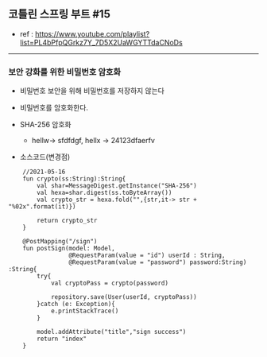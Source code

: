## 코틀린 스프링 부트 #15
- ref : https://www.youtube.com/playlist?list=PL4bPfpQGrkz7Y_7D5X2UaWGYTTdaCNoDs
---

### 보안 강화를 위한 비밀번호 암호화
- 비밀번호 보안을 위해 비밀번호를 저장하지 않는다
- 비밀번호를 암호화한다.
- SHA-256 암호화
  - hellw-> sfdfdgf, hellx -> 24123dfaerfv


- 소스코드(변경점)
```  
    //2021-05-16
    fun crypto(ss:String):String{
        val shar=MessageDigest.getInstance("SHA-256")
        val hexa=shar.digest(ss.toByteArray())
        val crypto_str = hexa.fold("",{str,it-> str + "%02x".format(it)})

        return crypto_str
    }

    @PostMapping("/sign")
    fun postSign(model: Model,
                 @RequestParam(value = "id") userId : String,
                 @RequestParam(value = "password") password:String) :String{
        try{
            val cryptoPass = crypto(password)

            repository.save(User(userId, cryptoPass))
        }catch (e: Exception){
            e.printStackTrace()
        }

        model.addAttribute("title","sign success")
        return "index"
    }
```